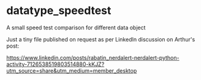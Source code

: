 # datatype_speedtest
A small speed test comparison for different data object

Just a tiny file published on request as per LinkedIn discussion on Arthur's post:

https://www.linkedin.com/posts/rabatin_nerdalert-nerdalert-python-activity-7126538519803514880-kKJZ?utm_source=share&utm_medium=member_desktop

